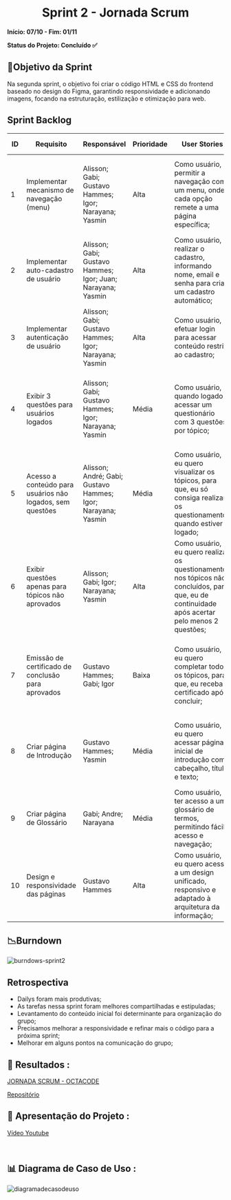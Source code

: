 <h1 align="center"> Sprint 2 - Jornada Scrum </h1>

**Início: 07/10 - Fim: 01/11**

**Status do Projeto: Concluído ✅**

<span id="objetivo">
  
## 📌Objetivo da Sprint
Na segunda sprint, o objetivo foi criar o código HTML e CSS do frontend baseado no design do Figma, garantindo responsividade e adicionando imagens, focando na estruturação, estilização e otimização para web.
<br>

## Sprint Backlog

| ID | Requisito          | Responsável | Prioridade | User Stories                                                 | Pontuação | Definition of Done                                           |
|----|--------------------|-------------|------------|-------------------------------------------------------------|-----------|-------------------------------------------------------------|
| 1  | Implementar mecanismo de navegação (menu)    | Alisson; Gabi; Gustavo Hammes; Igor; Narayana; Yasmin      | Alta       | Como usuário, permitir a navegação com um menu, onde cada opção remete a uma página específica; | 2 | Criar barra lateral de navegação e adicionar hiperlinks para páginas de conteúdo, questionário, etc. |
| 2  | Implementar auto-cadastro de usuário    | Alisson; Gabi; Gustavo Hammes; Igor; Juan; Narayana; Yasmin       | Alta       | Como usuário, realizar o cadastro, informando nome, email e senha para criar um cadastro automático; | 5 | Criar página de cadastro com cabeçalho, campos input, botão de envio e link para login. |
| 3  | Implementar autenticação de usuário    | Alisson; Gabi; Gustavo Hammes; Igor; Narayana; Yasmin        | Alta       | Como usuário, efetuar login para acessar conteúdo restrito ao cadastro; | 2 | Criar página de login com cabeçalho, campos input, botão de envio e link para cadastro. |
| 4  | Exibir 3 questões para usuários logados    | Alisson; Gabi; Gustavo Hammes; Igor; Narayana; Yasmin        | Média       | Como usuário, quando logado acessar um questionário com 3 questões por tópico; | 5 | Criar página de questionário com navegação lateral, título, texto, opções de resposta e botão enviar. |
| 5  | Acesso a conteúdo para usuários não logados, sem questões    | Alisson; André; Gabi; Gustavo Hammes; Igor; Narayana; Yasmin        | Média       | Como usuário, eu quero visualizar os tópicos, para que, eu só consiga realizar os questionamentos quando estiver logado; | 5 | Criar página de conteúdo com cabeçalho, barra de navegação, título, texto, imagem e link para questões.|
| 6  | Exibir questões apenas para tópicos não aprovados    | Alisson; Gabi; Igor; Narayana; Yasmin        | Alta       | Como usuário, eu quero realizar os questionamentos nos tópicos não concluídos, para que, eu de continuidade após acertar pelo menos 2 questões; | 5 | Configurar lógica para exibir questões de tópicos incompletos; ajustar para acesso após 2 acertos.|
| 7  | Emissão de certificado de conclusão para aprovados    | Gustavo Hammes; Gabi; Igor        | Baixa       | Como usuário, eu quero completar todos os tópicos, para que, eu receba o certificado após concluir; | 5 | Criar página de certificado com cabeçalho, imagem, botão para imprimir, e link para perfil do usuário. |
| 8  | Criar página de Introdução | Gustavo Hammes; Yasmin        | Média       | Como usuário, eu quero acessar página inicial de introdução com cabeçalho, título e texto; | 2 | Desenvolver layout de introdução com cabeçalho, título e parágrafo explicativo. |
| 9  | Criar página de Glossário | Gabi; Andre; Narayana        | Média       | Como usuário, ter acesso a um glossário de termos, permitindo fácil acesso e navegação; | 2 | Estruturar página de glossário com navegação lateral, título e termos com definições. |
| 10  | Design e responsividade das páginas | Gustavo Hammes | Alta       | Como usuário, eu quero acesso a um design unificado, responsivo e adaptado à arquitetura da informação; | 13 | Criar estilos CSS para cada página, com foco em responsividade e alinhamento à arquitetura de informação. |




## 📉Burndown

![burndows-sprint2](https://github.com/user-attachments/assets/908bb953-f523-4a57-936d-059a63d0ee6f)


## Retrospectiva

* Dailys foram mais produtivas;
* As tarefas nessa sprint foram melhores compartilhadas e estipuladas;
* Levantamento do conteúdo inicial foi determinante para organização do grupo;
* Precisamos melhorar a responsividade e refinar mais o código para a próxima sprint;
* Melhorar em alguns pontos na comunicação do grupo;
  

## 🔗 Resultados :

[JORNADA SCRUM - OCTACODE](https://gustavohammes.github.io/ABP--teste/template.html)

[Repositório](https://github.com/GustavoHammes/ABP--teste)

## 🎥 Apresentação do Projeto :

[Vídeo Youtube](https://youtu.be/AN-MqWtQggA)

<br>

## 📊 Diagrama de Caso de Uso :

![diagramadecasodeuso](https://github.com/user-attachments/assets/489400f0-e0b9-4a4b-bc6b-e03920970ab8)
